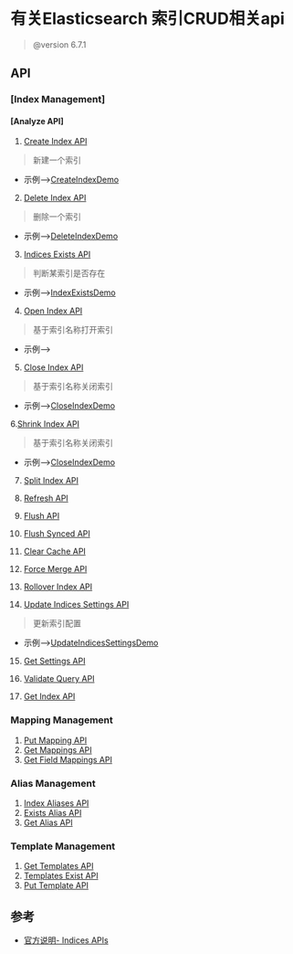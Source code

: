 # 有关Elasticsearch 索引CRUD相关api

> @version 6.7.1

## API

### [Index Management]

#### [Analyze API]

1. [Create Index API](https://www.elastic.co/guide/en/elasticsearch/client/java-rest/6.7/java-rest-high-ilm-ilm-put-lifecycle-policy.html)
> 新建一个索引                                     
* 示例-->[CreateIndexDemo](../../src/test/java/com/github/feifuzeng/middleware/elasticsearch/indices/index/CreateIndexDemo.java)

2. [Delete Index API](https://www.elastic.co/guide/en/elasticsearch/client/java-rest/6.7/java-rest-high-delete-index.html)
> 删除一个索引
* 示例-->[DeleteIndexDemo](../../src/test/java/com/github/feifuzeng/middleware/elasticsearch/indices/index/DeleteIndexDemo.java)

3. [Indices Exists API](https://www.elastic.co/guide/en/elasticsearch/client/java-rest/6.7/java-rest-high-indices-exists.html)
> 判断某索引是否存在
* 示例-->[IndexExistsDemo](../../src/test/java/com/github/feifuzeng/middleware/elasticsearch/indices/index/IndexExistsDemo.java)

4. [Open Index API](https://www.elastic.co/guide/en/elasticsearch/client/java-rest/6.7/java-rest-high-open-index.html)
> 基于索引名称打开索引
* 示例-->[]()

5. [Close Index API](https://www.elastic.co/guide/en/elasticsearch/client/java-rest/6.7/java-rest-high-close-index.html)
> 基于索引名称关闭索引
* 示例-->[CloseIndexDemo](../../src/test/java/com/github/feifuzeng/middleware/elasticsearch/indices/index/CloseIndexDemo.java)

6.[Shrink Index API](https://www.elastic.co/guide/en/elasticsearch/client/java-rest/6.7/java-rest-high-shrink-index.html)
> 基于索引名称关闭索引
* 示例-->[CloseIndexDemo](../../src/test/java/com/github/feifuzeng/middleware/elasticsearch/indices/index/CloseIndexDemo.java)

7. [Split Index API]()

8. [Refresh API]()

9. [Flush API]()

10. [Flush Synced API]()

11. [Clear Cache API]()

12. [Force Merge API]()

13. [Rollover Index API]()

14. [Update Indices Settings API](https://www.elastic.co/guide/en/elasticsearch/client/java-rest/6.7/java-rest-high-indices-put-settings.html)
> 更新索引配置
* 示例-->[UpdateIndicesSettingsDemo](../../src/test/java/com/github/feifuzeng/middleware/elasticsearch/indices/index/UpdateIndicesSettingsDemo.java)
15. [Get Settings API]()

16. [Validate Query API]()

17. [Get Index API]()


### Mapping Management

1. [Put Mapping API]()
2. [Get Mappings API]()
3. [Get Field Mappings API]()

### Alias Management
1. [Index Aliases API]()
2. [Exists Alias API]()
3. [Get Alias API]()

### Template Management
1. [Get Templates API]()
2. [Templates Exist API]()
3. [Put Template API]()


## 参考

* [官方说明- Indices APIs](https://www.elastic.co/guide/en/elasticsearch/client/java-rest/6.7/_indices_apis.html)
